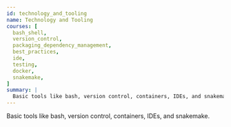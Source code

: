 ```yaml
---
id: technology_and_tooling
name: Technology and Tooling
courses: [
  bash_shell,
  version_control,
  packaging_dependency_management,
  best_practices,
  ide,
  testing,
  docker,
  snakemake,
]
summary: |
  Basic tools like bash, version control, containers, IDEs, and snakemake.
---
```


Basic tools like bash, version control, containers, IDEs, and snakemake.
